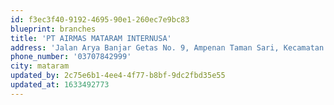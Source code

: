 ```yaml
---
id: f3ec3f40-9192-4695-90e1-260ec7e9bc83
blueprint: branches
title: 'PT AIRMAS MATARAM INTERNUSA'
address: 'Jalan Arya Banjar Getas No. 9, Ampenan Taman Sari, Kecamatan Ampenan, Kota Mataram, Nusa Tenggara Barat'
phone_number: '03707842999'
city: mataram
updated_by: 2c75e6b1-4ee4-4f77-b8bf-9dc2fbd35e55
updated_at: 1633492773
---
```

